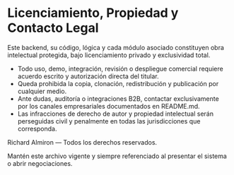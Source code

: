 # Licenciamiento, Propiedad y Contacto Legal

Este backend, su código, lógica y cada módulo asociado constituyen obra intelectual protegida, bajo licenciamiento privado y exclusividad total.

- Todo uso, demo, integración, revisión o despliegue comercial requiere acuerdo escrito y autorización directa del titular.
- Queda prohibida la copia, clonación, redistribución y publicación por cualquier medio.
- Ante dudas, auditoría o integraciones B2B, contactar exclusivamente por los canales empresariales documentados en README.md.
- Las infracciones de derecho de autor y propiedad intelectual serán perseguidas civil y penalmente en todas las jurisdicciones que corresponda.

Richard Almiron — Todos los derechos reservados.

Mantén este archivo vigente y siempre referenciado al presentar el sistema o abrir negociaciones.
